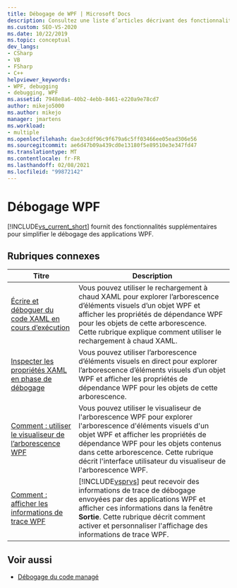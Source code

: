 ```yaml
---
title: Débogage de WPF | Microsoft Docs
description: Consultez une liste d’articles décrivant des fonctionnalités supplémentaires dans Visual Studio qui facilitent le débogage des applications Windows Presentation Foundation (WPF).
ms.custom: SEO-VS-2020
ms.date: 10/22/2019
ms.topic: conceptual
dev_langs:
- CSharp
- VB
- FSharp
- C++
helpviewer_keywords:
- WPF, debugging
- debugging, WPF
ms.assetid: 7948e8a6-40b2-4ebb-8461-e220a9e78cd7
author: mikejo5000
ms.author: mikejo
manager: jmartens
ms.workload:
- multiple
ms.openlocfilehash: dae3cddf96c9f679a6c5ff03466ee05ead306e56
ms.sourcegitcommit: ae6d47b09a439cd0e13180f5e89510e3e347fd47
ms.translationtype: MT
ms.contentlocale: fr-FR
ms.lasthandoff: 02/08/2021
ms.locfileid: "99872142"
---
```

# <a name="debugging-wpf"></a>Débogage WPF

[!INCLUDE[vs_current_short](../code-quality/includes/vs_current_short_md.md)] fournit des fonctionnalités supplémentaires pour simplifier le débogage des applications WPF.

## <a name="related-topics"></a>Rubriques connexes

| Titre | Description |
| - | - |
| [Écrire et déboguer du code XAML en cours d’exécution](../xaml-tools/xaml-hot-reload.md) | Vous pouvez utiliser le rechargement à chaud XAML pour explorer l’arborescence d’éléments visuels d’un objet WPF et afficher les propriétés de dépendance WPF pour les objets de cette arborescence. Cette rubrique explique comment utiliser le rechargement à chaud XAML. |
| [Inspecter les propriétés XAML en phase de débogage](../xaml-tools/xaml-hot-reload.md) | Vous pouvez utiliser l’arborescence d’éléments visuels en direct pour explorer l’arborescence d’éléments visuels d’un objet WPF et afficher les propriétés de dépendance WPF pour les objets de cette arborescence. |
| [Comment : utiliser le visualiseur de l’arborescence WPF](../debugger/how-to-use-the-wpf-tree-visualizer.md) | Vous pouvez utiliser le visualiseur de l'arborescence WPF pour explorer l'arborescence d'éléments visuels d'un objet WPF et afficher les propriétés de dépendance WPF pour les objets contenus dans cette arborescence. Cette rubrique décrit l'interface utilisateur du visualiseur de l'arborescence WPF. |
| [Comment : afficher les informations de trace WPF](../debugger/how-to-display-wpf-trace-information.md) | [!INCLUDE[vsprvs](../code-quality/includes/vsprvs_md.md)] peut recevoir des informations de trace de débogage envoyées par des applications WPF et afficher ces informations dans la fenêtre **Sortie**. Cette rubrique décrit comment activer et personnaliser l'affichage des informations de trace WPF. |

## <a name="see-also"></a>Voir aussi
- [Débogage du code managé](../debugger/debugging-managed-code.md)
